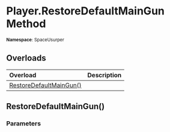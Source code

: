 # Player.RestoreDefaultMainGun Method

<small>**Namespace**: SpaceUsurper</small>

## Overloads

<div markdown="1" class="member-table">

| Overload | Description |
| :------- | ----------- |
| [RestoreDefaultMainGun()](#) |  | 

</div>

## RestoreDefaultMainGun()
### Parameters
